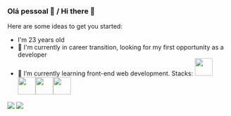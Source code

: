 ### Olá pessoal 👋 / Hi there 👋


Here are some ideas to get you started:
- I'm 23 years old
- 🔭 I'm currently in career transition, looking for my first opportunity as a developer
- 🌱 I’m currently learning front-end web development. Stacks:
<img src="https://cdn.jsdelivr.net/gh/devicons/devicon/icons/javascript/javascript-plain.svg" width="40" height="40"/><img src="https://cdn.jsdelivr.net/gh/devicons/devicon/icons/html5/html5-plain-wordmark.svg" width="40" height="40"/><img src="https://cdn.jsdelivr.net/gh/devicons/devicon/icons/css3/css3-plain-wordmark.svg" width="40" height="40"/><img src="https://cdn.jsdelivr.net/gh/devicons/devicon/icons/git/git-original.svg" width="40" height="40"/>
           

<a href="https://www.linkedin.com/in/carlosreiker/" target="_blank"><img src="https://img.shields.io/badge/LinkedIn-0077B5?style=for-the-badge&logo=linkedin&logoColor=white"></a> <a href="https://www.instagram.com/_careikr/" target="_blank"><img src="https://img.shields.io/badge/Instagram-E4405F?style=for-the-badge&logo=instagram&logoColor=white"></a>


